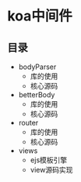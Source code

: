 # koa中间件

## 目录

- bodyParser
  - 库的使用
  - 核心源码
- betterBody
  - 库的使用
  - 核心源码
- router
  - 库的使用
  - 核心源码  
- views
  - ejs模板引擎
  - view源码实现